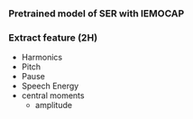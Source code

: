 ### Pretrained model of SER with IEMOCAP

### Extract feature (2H)
  - Harmonics
  - Pitch
  - Pause
  - Speech Energy
  - central moments
    - amplitude


